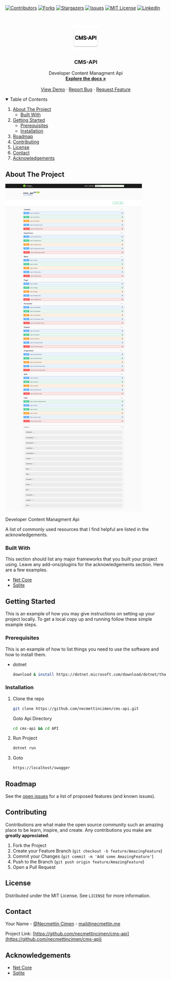 
[![Contributors][contributors-shield]][contributors-url]
[![Forks][forks-shield]][forks-url]
[![Stargazers][stars-shield]][stars-url]
[![Issues][issues-shield]][issues-url]
[![MIT License][license-shield]][license-url]
[![LinkedIn][linkedin-shield]][linkedin-url]



<!-- PROJECT LOGO -->
<br />
<p align="center">
  <a href="https://github.com/necmettincimen/cms-api">
    <img src="./API/logo.png" alt="Logo" width="80" height="80">
  </a>

  <h3 align="center">CMS-API</h3>

  <p align="center">
    Developer Content Managment Api
    <br />
    <a href="https://github.com/necmettincimen/cms-api"><strong>Explore the docs »</strong></a>
    <br />
    <br />
    <a href="https://github.com/necmettincimen/cms-api">View Demo</a>
    ·
    <a href="https://github.com/necmettincimen/cms-api/issues">Report Bug</a>
    ·
    <a href="https://github.com/necmettincimen/cms-api/issues">Request Feature</a>
  </p>
</p>



<!-- TABLE OF CONTENTS -->
<details open="open">
  <summary>Table of Contents</summary>
  <ol>
    <li>
      <a href="#about-the-project">About The Project</a>
      <ul>
        <li><a href="#built-with">Built With</a></li>
      </ul>
    </li>
    <li>
      <a href="#getting-started">Getting Started</a>
      <ul>
        <li><a href="#prerequisites">Prerequisites</a></li>
        <li><a href="#installation">Installation</a></li>
      </ul>
    </li>
    <li><a href="#roadmap">Roadmap</a></li>
    <li><a href="#contributing">Contributing</a></li>
    <li><a href="#license">License</a></li>
    <li><a href="#contact">Contact</a></li>
    <li><a href="#acknowledgements">Acknowledgements</a></li>
  </ol>
</details>



<!-- ABOUT THE PROJECT -->
## About The Project

<img src="swagger_content.png" alt="cms-api Screen Shot" >

Developer Content Managment Api

A list of commonly used resources that I find helpful are listed in the acknowledgements.

### Built With

This section should list any major frameworks that you built your project using. Leave any add-ons/plugins for the acknowledgements section. Here are a few examples.
* [Net Core](https://github.com/dotnet/core)
* [Sqlite](https://www.sqlite.org/index.html)


<!-- GETTING STARTED -->
## Getting Started

This is an example of how you may give instructions on setting up your project locally.
To get a local copy up and running follow these simple example steps.

### Prerequisites

This is an example of how to list things you need to use the software and how to install them.
* dotnet
  ```sh
  download & install https://dotnet.microsoft.com/download/dotnet/thank-you/sdk-5.0.101-windows-x64-installer
  ```

### Installation

1. Clone the repo
   ```sh
   git clone https://github.com/necmettincimen/cms-api.git
   ```
   Goto Api Directory
   ```sh
   cd cms-api && cd API
   ```
2. Run Project
   ```sh
   dotnet run
   ```
3. Goto
   ```HTML
   https://localhost/swagger
   ```



<!-- ROADMAP -->
## Roadmap

See the [open issues](https://github.com/necmettincimen/cms-api/issues) for a list of proposed features (and known issues).



<!-- CONTRIBUTING -->
## Contributing

Contributions are what make the open source community such an amazing place to be learn, inspire, and create. Any contributions you make are **greatly appreciated**.

1. Fork the Project
2. Create your Feature Branch (`git checkout -b feature/AmazingFeature`)
3. Commit your Changes (`git commit -m 'Add some AmazingFeature'`)
4. Push to the Branch (`git push origin feature/AmazingFeature`)
5. Open a Pull Request



<!-- LICENSE -->
## License

Distributed under the MIT License. See `LICENSE` for more information.



<!-- CONTACT -->
## Contact

Your Name - [@Necmettin Cimen](https://necmettin.me) - [mail@necmettin.me](mailto:mail@necmettin.me)

Project Link: [https://github.com/necmettincimen/cms-api](https://github.com/necmettincimen/cms-api)



<!-- ACKNOWLEDGEMENTS -->
## Acknowledgements
* [Net Core](https://en.wikipedia.org/wiki/.NET_Core)
* [Sqlite](https://en.wikipedia.org/wiki/SQLite)





<!-- MARKDOWN LINKS & IMAGES -->
<!-- https://www.markdownguide.org/basic-syntax/#reference-style-links -->
[contributors-shield]: https://img.shields.io/github/contributors/necmettincimen/cms-api.svg?style=for-the-badge
[contributors-url]: https://github.com/necmettincimen/cms-api/graphs/contributors
[forks-shield]: https://img.shields.io/github/forks/necmettincimen/cms-api.svg?style=for-the-badge
[forks-url]: https://github.com/necmettincimen/cms-api/network/members
[stars-shield]: https://img.shields.io/github/stars/necmettincimen/cms-api.svg?style=for-the-badge
[stars-url]: https://github.com/necmettincimen/cms-api/stargazers
[issues-shield]: https://img.shields.io/github/issues/necmettincimen/cms-api.svg?style=for-the-badge
[issues-url]: https://github.com/necmettincimen/cms-api/issues
[license-shield]: https://img.shields.io/github/license/necmettincimen/cms-api.svg?style=for-the-badge
[license-url]: https://github.com/necmettincimen/cms-api/blob/master/LICENSE.txt
[linkedin-shield]: https://img.shields.io/badge/-LinkedIn-black.svg?style=for-the-badge&logo=linkedin&colorB=555
[linkedin-url]: https://linkedin.com/in/necmettincimen
[product-screenshot]: images/screenshot.png